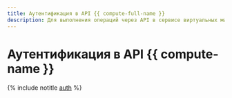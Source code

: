 ```yaml
---
title: Аутентификация в API {{ compute-full-name }}
description: Для выполнения операций через API в сервисе виртуальных машин и облачных вычислений – {{ compute-full-name }}, необходимо получить IAM-токен для своего аккаунта.
---
```


# Аутентификация в API {{ compute-name }}

{% include notitle [auth](../../_includes/authentication.md) %}

